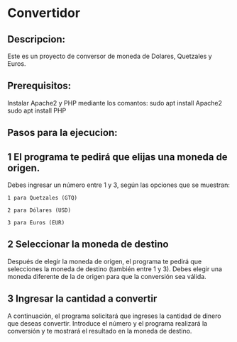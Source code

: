 # Convertidor

## Descripcion:
Este es un proyecto de conversor de moneda de Dolares, Quetzales y Euros.

## Prerequisitos:
Instalar Apache2 y PHP mediante los comantos:
sudo apt install Apache2
sudo apt install PHP

## Pasos para la ejecucion:
## 1 El programa te pedirá que elijas una moneda de origen. 
Debes ingresar un número entre 1 y 3, según las opciones que se muestran:

    1 para Quetzales (GTQ)

    2 para Dólares (USD)

    3 para Euros (EUR)

## 2 Seleccionar la moneda de destino
 Después de elegir la moneda de origen, el programa te pedirá que selecciones la moneda de destino (también entre 1 y 3). Debes elegir una moneda diferente de la de origen para que la conversión sea válida.

 ## 3 Ingresar la cantidad a convertir
 A continuación, el programa solicitará que ingreses la cantidad de dinero que deseas convertir. Introduce el número y el programa realizará la conversión y te mostrará el resultado en la moneda de destino.